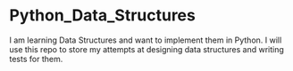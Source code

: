 # Python_Data_Structures
I am learning Data Structures and want to implement them in Python. I will use this repo to store my attempts at designing data structures and writing tests for them.
